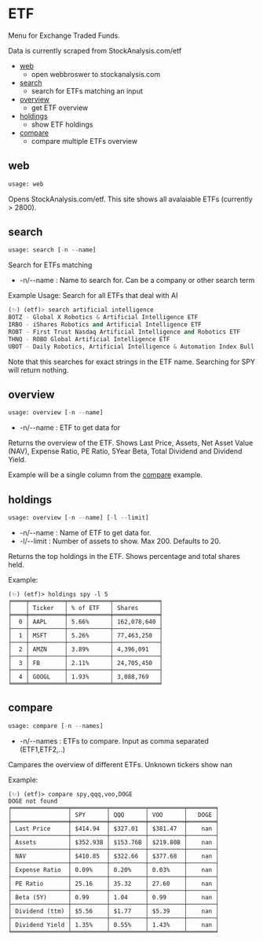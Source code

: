 # ETF
Menu for Exchange Traded Funds.

Data is currently scraped from StockAnalysis.com/etf

* [web](#web)
  * open webbroswer to stockanalysis.com
* [search](#search)
  * search for ETFs matching an input
* [overview](#overview)
  *  get ETF overview
* [holdings](#holdings)
  * show ETF holdings
* [compare](#compare)
  * compare multiple ETFs overview

## web <a name="web"></a>
```python
usage: web
```
Opens StockAnalysis.com/etf.  This site shows all avalaiable ETFs (currently > 2800).

## search <a name="search"></a>
```python
usage: search [-n --name]
```
Search for ETFs matching
* -n/--name : Name to search for.  Can be a company or other search term

Example Usage: Search for all ETFs that deal with AI
```python
(✨) (etf)> search artificial intelligence
BOTZ - Global X Robotics & Artificial Intelligence ETF
IRBO - iShares Robotics and Artificial Intelligence ETF
ROBT - First Trust Nasdaq Artificial Intelligence and Robotics ETF
THNQ - ROBO Global Artificial Intelligence ETF
UBOT - Daily Robotics, Artificial Intelligence & Automation Index Bull 3X Shares
```
Note that this searches for exact strings in the ETF name.  Searching for SPY will return nothing.

## overview <a name="overview"></a>
```python
usage: overview [-n --name]
```
* -n/--name : ETF to get data for

Returns the overview of the ETF.  Shows Last Price, Assets, Net Asset Value (NAV), Expense Ratio, PE Ratio, 5Year Beta, Total Dividend and Dividend Yield.

Example will be a single column from the [compare](#compare) example.

## holdings <a name="holdings"></a>
```python
usage: overview [-n --name] [-l --limit]
```
* -n/--name : Name of ETF to get data for.
* -l/--limit : Number of assets to show.  Max 200.  Defaults to 20.

Returns the top holdings in the ETF.  Shows percentage and total shares held.

Example:
```
(✨) (etf)> holdings spy -l 5
╒════╤══════════╤════════════╤═════════════╕
│    │ Ticker   │ % of ETF   │ Shares      │
╞════╪══════════╪════════════╪═════════════╡
│  0 │ AAPL     │ 5.66%      │ 162,078,640 │
├────┼──────────┼────────────┼─────────────┤
│  1 │ MSFT     │ 5.26%      │ 77,463,250  │
├────┼──────────┼────────────┼─────────────┤
│  2 │ AMZN     │ 3.89%      │ 4,396,091   │
├────┼──────────┼────────────┼─────────────┤
│  3 │ FB       │ 2.11%      │ 24,705,450  │
├────┼──────────┼────────────┼─────────────┤
│  4 │ GOOGL    │ 1.93%      │ 3,088,769   │
╘════╧══════════╧════════════╧═════════════╛
```

## compare <a name="compare"></a>
```python
usage: compare [-n --names]
```
* -n/--names : ETFs to compare.  Input as comma separated (ETF1,ETF2,..)

Campares the overview of different ETFs.  Unknown tickers show nan

Example:

```
(✨) (etf)> compare spy,qqq,voo,DOGE
DOGE not found
╒════════════════╤══════════╤══════════╤══════════╤════════╕
│                │ SPY      │ QQQ      │ VOO      │   DOGE │
╞════════════════╪══════════╪══════════╪══════════╪════════╡
│ Last Price     │ $414.94  │ $327.01  │ $381.47  │    nan │
├────────────────┼──────────┼──────────┼──────────┼────────┤
│ Assets         │ $352.93B │ $153.76B │ $219.80B │    nan │
├────────────────┼──────────┼──────────┼──────────┼────────┤
│ NAV            │ $410.85  │ $322.66  │ $377.68  │    nan │
├────────────────┼──────────┼──────────┼──────────┼────────┤
│ Expense Ratio  │ 0.09%    │ 0.20%    │ 0.03%    │    nan │
├────────────────┼──────────┼──────────┼──────────┼────────┤
│ PE Ratio       │ 25.16    │ 35.32    │ 27.60    │    nan │
├────────────────┼──────────┼──────────┼──────────┼────────┤
│ Beta (5Y)      │ 0.99     │ 1.04     │ 0.99     │    nan │
├────────────────┼──────────┼──────────┼──────────┼────────┤
│ Dividend (ttm) │ $5.56    │ $1.77    │ $5.39    │    nan │
├────────────────┼──────────┼──────────┼──────────┼────────┤
│ Dividend Yield │ 1.35%    │ 0.55%    │ 1.43%    │    nan │
╘════════════════╧══════════╧══════════╧══════════╧════════╛
```
